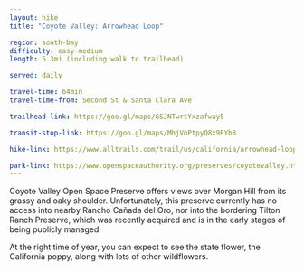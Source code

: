 ```yaml
---
layout: hike
title: "Coyote Valley: Arrowhead Loop"

region: south-bay
difficulty: easy-medium
length: 5.3mi (including walk to trailhead)

served: daily

travel-time: 64min
travel-time-from: Second St & Santa Clara Ave

trailhead-link: https://goo.gl/maps/GSJNTwrtYxzafway5

transit-stop-link: https://goo.gl/maps/MhjVnPtpyQ8x9EYb8

hike-link: https://www.alltrails.com/trail/us/california/arrowhead-loop-trail--2

park-link: https://www.openspaceauthority.org/preserves/coyotevalley.html
---
```


Coyote Valley Open Space Preserve offers views over Morgan Hill from its grassy and oaky shoulder. Unfortunately, this preserve currently has no access into nearby Rancho Cañada del Oro, nor into the bordering Tilton Ranch Preserve, which was recently acquired and is in the early stages of being publicly managed.

At the right time of year, you can expect to see the state flower, the California poppy, along with lots of other wildflowers.
